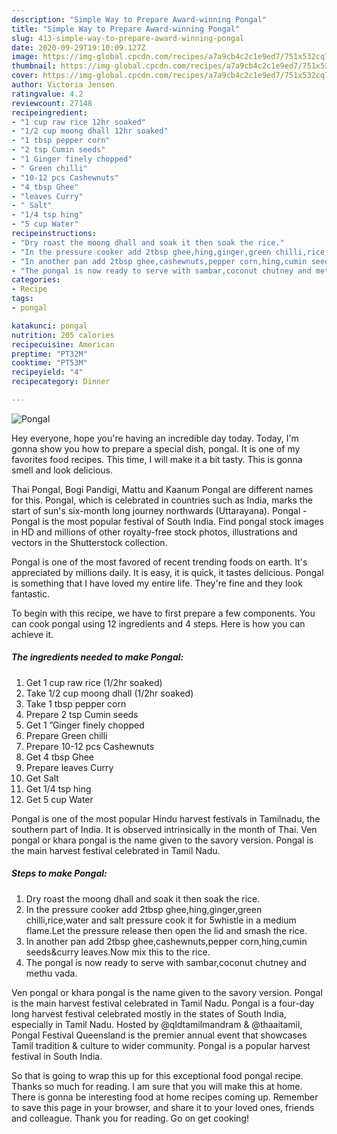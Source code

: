 ```yaml
---
description: "Simple Way to Prepare Award-winning Pongal"
title: "Simple Way to Prepare Award-winning Pongal"
slug: 413-simple-way-to-prepare-award-winning-pongal
date: 2020-09-29T19:10:09.127Z
image: https://img-global.cpcdn.com/recipes/a7a9cb4c2c1e9ed7/751x532cq70/pongal-recipe-main-photo.jpg
thumbnail: https://img-global.cpcdn.com/recipes/a7a9cb4c2c1e9ed7/751x532cq70/pongal-recipe-main-photo.jpg
cover: https://img-global.cpcdn.com/recipes/a7a9cb4c2c1e9ed7/751x532cq70/pongal-recipe-main-photo.jpg
author: Victoria Jensen
ratingvalue: 4.2
reviewcount: 27148
recipeingredient:
- "1 cup raw rice 12hr soaked"
- "1/2 cup moong dhall 12hr soaked"
- "1 tbsp pepper corn"
- "2 tsp Cumin seeds"
- "1 Ginger finely chopped"
- " Green chilli"
- "10-12 pcs Cashewnuts"
- "4 tbsp Ghee"
- "leaves Curry"
- " Salt"
- "1/4 tsp hing"
- "5 cup Water"
recipeinstructions:
- "Dry roast the moong dhall and soak it then soak the rice."
- "In the pressure cooker add 2tbsp ghee,hing,ginger,green chilli,rice,water and salt pressure cook it for 5whistle in a medium flame.Let the pressure release then open the lid and smash the rice."
- "In another pan add 2tbsp ghee,cashewnuts,pepper corn,hing,cumin seeds&amp;curry leaves.Now mix this to the rice."
- "The pongal is now ready to serve with sambar,coconut chutney and methu vada."
categories:
- Recipe
tags:
- pongal

katakunci: pongal 
nutrition: 205 calories
recipecuisine: American
preptime: "PT32M"
cooktime: "PT53M"
recipeyield: "4"
recipecategory: Dinner

---
```



![Pongal](https://img-global.cpcdn.com/recipes/a7a9cb4c2c1e9ed7/751x532cq70/pongal-recipe-main-photo.jpg)

Hey everyone, hope you're having an incredible day today. Today, I'm gonna show you how to prepare a special dish, pongal. It is one of my favorites food recipes. This time, I will make it a bit tasty. This is gonna smell and look delicious.

Thai Pongal, Bogi Pandigi, Mattu and Kaanum Pongal are different names for this. Pongal, which is celebrated in countries such as India, marks the start of sun&#39;s six-month long journey northwards (Uttarayana). Pongal - Pongal is the most popular festival of South India. Find pongal stock images in HD and millions of other royalty-free stock photos, illustrations and vectors in the Shutterstock collection.

Pongal is one of the most favored of recent trending foods on earth. It's appreciated by millions daily. It is easy, it is quick, it tastes delicious. Pongal is something that I have loved my entire life. They're fine and they look fantastic.


To begin with this recipe, we have to first prepare a few components. You can cook pongal using 12 ingredients and 4 steps. Here is how you can achieve it.

<!--inarticleads1-->

##### The ingredients needed to make Pongal:

1. Get 1 cup raw rice (1/2hr soaked)
1. Take 1/2 cup moong dhall (1/2hr soaked)
1. Take 1 tbsp pepper corn
1. Prepare 2 tsp Cumin seeds
1. Get 1 ”Ginger finely chopped
1. Prepare  Green chilli
1. Prepare 10-12 pcs Cashewnuts
1. Get 4 tbsp Ghee
1. Prepare leaves Curry
1. Get  Salt
1. Get 1/4 tsp hing
1. Get 5 cup Water


Pongal is one of the most popular Hindu harvest festivals in Tamilnadu, the southern part of India. It is observed intrinsically in the month of Thai. Ven pongal or khara pongal is the name given to the savory version. Pongal is the main harvest festival celebrated in Tamil Nadu. 

<!--inarticleads2-->

##### Steps to make Pongal:

1. Dry roast the moong dhall and soak it then soak the rice.
1. In the pressure cooker add 2tbsp ghee,hing,ginger,green chilli,rice,water and salt pressure cook it for 5whistle in a medium flame.Let the pressure release then open the lid and smash the rice.
1. In another pan add 2tbsp ghee,cashewnuts,pepper corn,hing,cumin seeds&amp;curry leaves.Now mix this to the rice.
1. The pongal is now ready to serve with sambar,coconut chutney and methu vada.


Ven pongal or khara pongal is the name given to the savory version. Pongal is the main harvest festival celebrated in Tamil Nadu. Pongal is a four-day long harvest festival celebrated mostly in the states of South India, especially in Tamil Nadu. Hosted by @qldtamilmandram &amp; @thaaitamil, Pongal Festival Queensland is the premier annual event that showcases Tamil tradition &amp; culture to wider community. Pongal is a popular harvest festival in South India. 

So that is going to wrap this up for this exceptional food pongal recipe. Thanks so much for reading. I am sure that you will make this at home. There is gonna be interesting food at home recipes coming up. Remember to save this page in your browser, and share it to your loved ones, friends and colleague. Thank you for reading. Go on get cooking!

